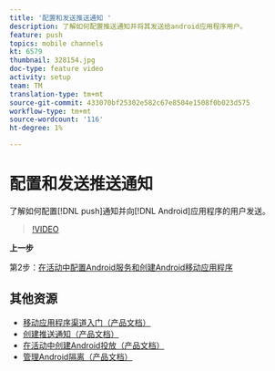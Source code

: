 ```yaml
---
title: '配置和发送推送通知 '
description: 了解如何配置推送通知并将其发送给android应用程序用户。
feature: push
topics: mobile channels
kt: 6579
thumbnail: 328154.jpg
doc-type: feature video
activity: setup
team: TM
translation-type: tm+mt
source-git-commit: 433070bf25302e582c67e8504e1508f0b023d575
workflow-type: tm+mt
source-wordcount: '116'
ht-degree: 1%

---
```



# 配置和发送推送通知

了解如何配置[!DNL push]通知并向[!DNL Android]应用程序的用户发送。

>[!VIDEO](https://video.tv.adobe.com/v/328154?quality=12)

**上一步**

第2步：[在活动中配置Android服务和创建Android移动应用程序](/help/tutorial-getting-started-with-push-notifications-for-android/configuring-an-android-service-in-campaign.md)

## 其他资源

* [移动应用程序渠道入门（产品文档）](https://experienceleague.adobe.com/docs/campaign-classic/using/sending-messages/sending-push-notifications/about-mobile-app-channel.html#about-mobile-app-channel)
* [创建推送通知（产品文档）](https://experienceleague.adobe.com/docs/campaign-classic/using/sending-messages/sending-push-notifications/creating-notifications.html#sending-messages)
* [在活动中创建Android投放（产品文档）](https://experienceleague.adobe.com/docs/campaign-classic/using/sending-messages/sending-push-notifications/configure-the-mobile-app/configuring-the-mobile-application-android.html#creating-android-delivery)
* [管理Android隔离（产品文档）](https://experienceleague.adobe.com/docs/campaign-classic/using/sending-messages/monitoring-deliveries/understanding-quarantine-management.html#android-quarantine)
